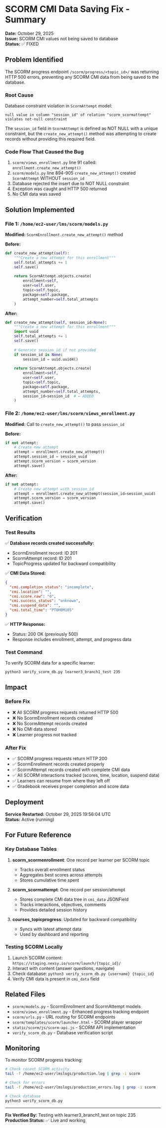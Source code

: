 # SCORM CMI Data Saving Fix - Summary

**Date:** October 29, 2025  
**Issue:** SCORM CMI values not being saved to database  
**Status:** ✅ FIXED

## Problem Identified

The SCORM progress endpoint `/scorm/progress/<topic_id>/` was returning HTTP 500 errors, preventing any SCORM CMI data from being saved to the database.

### Root Cause

Database constraint violation in `ScormAttempt` model:
```
null value in column "session_id" of relation "scorm_scormattempt" violates not-null constraint
```

The `session_id` field in `ScormAttempt` is defined as NOT NULL with a unique constraint, but the `create_new_attempt()` method was attempting to create records without providing this required field.

### Code Flow That Caused the Bug

1. `scorm/views_enrollment.py` line 91 called: `enrollment.create_new_attempt()`
2. `scorm/models.py` line 894-905 `create_new_attempt()` created `ScormAttempt` WITHOUT `session_id`
3. Database rejected the insert due to NOT NULL constraint
4. Exception was caught and HTTP 500 returned
5. No CMI data was saved

## Solution Implemented

### File 1: `/home/ec2-user/lms/scorm/models.py`

**Modified:** `ScormEnrollment.create_new_attempt()` method

**Before:**
```python
def create_new_attempt(self):
    """Create a new attempt for this enrollment"""
    self.total_attempts += 1
    self.save()
    
    return ScormAttempt.objects.create(
        enrollment=self,
        user=self.user,
        topic=self.topic,
        package=self.package,
        attempt_number=self.total_attempts
    )
```

**After:**
```python
def create_new_attempt(self, session_id=None):
    """Create a new attempt for this enrollment"""
    import uuid
    self.total_attempts += 1
    self.save()
    
    # Generate session_id if not provided
    if session_id is None:
        session_id = uuid.uuid4()
    
    return ScormAttempt.objects.create(
        enrollment=self,
        user=self.user,
        topic=self.topic,
        package=self.package,
        attempt_number=self.total_attempts,
        session_id=session_id  # ← ADDED
    )
```

### File 2: `/home/ec2-user/lms/scorm/views_enrollment.py`

**Modified:** Call to `create_new_attempt()` to pass `session_id`

**Before:**
```python
if not attempt:
    # Create new attempt
    attempt = enrollment.create_new_attempt()
    attempt.session_id = session_uuid
    attempt.scorm_version = scorm_version
    attempt.save()
```

**After:**
```python
if not attempt:
    # Create new attempt with session_id
    attempt = enrollment.create_new_attempt(session_id=session_uuid)
    attempt.scorm_version = scorm_version
    attempt.save()
```

## Verification

### Test Results

✅ **Database records created successfully:**
- ScormEnrollment record: ID 201
- ScormAttempt record: ID 201
- TopicProgress updated for backward compatibility

✅ **CMI Data Stored:**
```json
{
  "cmi.completion_status": "incomplete",
  "cmi.location": "",
  "cmi.score.raw": "0",
  "cmi.success_status": "unknown",
  "cmi.suspend_data": "",
  "cmi.total_time": "PT0H0M10S"
}
```

✅ **HTTP Response:**
- Status: 200 OK (previously 500)
- Response includes enrollment, attempt, and progress data

### Test Command

To verify SCORM data for a specific learner:
```bash
python3 verify_scorm_db.py learner3_branch1_test 235
```

## Impact

### Before Fix
- ❌ All SCORM progress requests returned HTTP 500
- ❌ No ScormEnrollment records created
- ❌ No ScormAttempt records created
- ❌ No CMI data stored
- ❌ Learner progress not tracked

### After Fix
- ✅ SCORM progress requests return HTTP 200
- ✅ ScormEnrollment records created properly
- ✅ ScormAttempt records created with complete CMI data
- ✅ All SCORM interactions tracked (scores, time, location, suspend data)
- ✅ Learners can resume from where they left off
- ✅ Gradebook receives proper completion and score data

## Deployment

**Service Restarted:** October 29, 2025 19:56:04 UTC  
**Status:** Active (running)

## For Future Reference

### Key Database Tables

1. **scorm_scormenrollment**: One record per learner per SCORM topic
   - Tracks overall enrollment status
   - Aggregates best scores across attempts
   - Stores cumulative time spent

2. **scorm_scormattempt**: One record per session/attempt
   - Stores complete CMI data tree in `cmi_data` JSONField
   - Tracks interactions, objectives, comments
   - Provides detailed session history

3. **courses_topicprogress**: Updated for backward compatibility
   - Syncs with latest attempt data
   - Used by dashboard and reporting

### Testing SCORM Locally

1. Launch SCORM content: `https://staging.nexsy.io/scorm/launch/{topic_id}/`
2. Interact with content (answer questions, navigate)
3. Check database: `python3 verify_scorm_db.py {username} {topic_id}`
4. Verify CMI data is present in `cmi_data` field

## Related Files

- `scorm/models.py` - ScormEnrollment and ScormAttempt models
- `scorm/views_enrollment.py` - Enhanced progress tracking endpoint
- `scorm/urls.py` - URL routing for SCORM endpoints
- `scorm/templates/scorm/launcher.html` - SCORM player wrapper
- `static/scorm/js/scorm-api.js` - SCORM API implementation
- `verify_scorm_db.py` - Database verification script

## Monitoring

To monitor SCORM progress tracking:

```bash
# Check recent SCORM activity
tail -f /home/ec2-user/lmslogs/production.log | grep -i scorm

# Check for errors
tail -f /home/ec2-user/lmslogs/production_errors.log | grep -i scorm

# Check database
python3 verify_scorm_db.py
```

---

**Fix Verified By:** Testing with learner3_branch1_test on topic 235  
**Production Status:** ✅ Live and working

